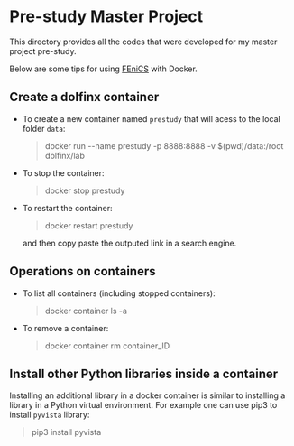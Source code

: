 # Pre-study Master Project

This directory provides all the codes that were developed for my master project pre-study.

Below are some tips for using [FEniCS](https://fenicsproject.org/) with Docker.

## Create a dolfinx container
- To create a new container named `prestudy` that will acess to the local folder  `data`:
  > docker run --name prestudy -p 8888:8888 -v $(pwd)/data:/root dolfinx/lab
- To stop the container:
  > docker stop prestudy
- To restart the container:
  > docker restart prestudy

	and then copy paste the outputed link in a search engine.

## Operations on containers
- To list all containers (including stopped containers):
  > docker container ls -a
- To remove a container:
  > docker container rm container_ID
## Install other Python libraries inside a container
Installing an additional library in a docker container is similar to installing a library in a Python virtual environment. For example one can use pip3 to install `pyvista` library:
> pip3 install pyvista

